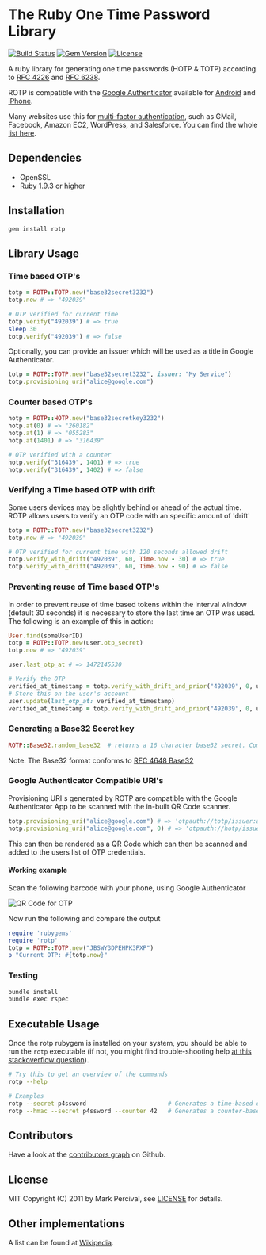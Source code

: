 # The Ruby One Time Password Library

[![Build Status](https://secure.travis-ci.org/mdp/rotp.png)](https://travis-ci.org/mdp/rotp)
[![Gem Version](https://badge.fury.io/rb/rotp.svg)](https://rubygems.org/gems/rotp)
[![License](https://img.shields.io/badge/license-MIT-blue.svg?style=flat)](https://github.com/mdp/rotp/blob/master/LICENSE)

A ruby library for generating one time passwords (HOTP & TOTP) according to [RFC 4226](http://tools.ietf.org/html/rfc4226) and [RFC 6238](http://tools.ietf.org/html/rfc6238).

ROTP is compatible with the [Google Authenticator](https://github.com/google/google-authenticator) available for [Android](https://play.google.com/store/apps/details?id=com.google.android.apps.authenticator2) and [iPhone](https://itunes.apple.com/en/app/google-authenticator/id388497605).

Many websites use this for [multi-factor authentication](https://www.youtube.com/watch?v=17rykTIX_HY), such as GMail, Facebook, Amazon EC2, WordPress, and Salesforce. You can find the whole [list here](https://en.wikipedia.org/wiki/Google_Authenticator#Usage).

## Dependencies

* OpenSSL
* Ruby 1.9.3 or higher

## Installation

```bash
gem install rotp
```

## Library Usage

### Time based OTP's

```ruby
totp = ROTP::TOTP.new("base32secret3232")
totp.now # => "492039"

# OTP verified for current time
totp.verify("492039") # => true
sleep 30
totp.verify("492039") # => false
```

Optionally, you can provide an issuer which will be used as a title in Google Authenticator.

```ruby
totp = ROTP::TOTP.new("base32secret3232", issuer: "My Service")
totp.provisioning_uri("alice@google.com")
```

### Counter based OTP's

```ruby
hotp = ROTP::HOTP.new("base32secretkey3232")
hotp.at(0) # => "260182"
hotp.at(1) # => "055283"
hotp.at(1401) # => "316439"

# OTP verified with a counter
hotp.verify("316439", 1401) # => true
hotp.verify("316439", 1402) # => false
```

### Verifying a Time based OTP with drift

Some users devices may be slightly behind or ahead of the actual time. ROTP allows users to verify
an OTP code with an specific amount of 'drift'

```ruby
totp = ROTP::TOTP.new("base32secret3232")
totp.now # => "492039"

# OTP verified for current time with 120 seconds allowed drift
totp.verify_with_drift("492039", 60, Time.now - 30) # => true
totp.verify_with_drift("492039", 60, Time.now - 90) # => false
```

### Preventing reuse of Time based OTP's

In order to prevent reuse of time based tokens within the interval window (default 30 seconds)
it is necessary to store the last time an OTP was used. The following is an example of this in action:

```ruby
User.find(someUserID)
totp = ROTP::TOTP.new(user.otp_secret)
totp.now # => "492039"

user.last_otp_at # => 1472145530

# Verify the OTP
verified_at_timestamp = totp.verify_with_drift_and_prior("492039", 0, user.last_otp_at) #=> 1472145760
# Store this on the user's account
user.update(last_otp_at: verified_at_timestamp)
verified_at_timestamp = totp.verify_with_drift_and_prior("492039", 0, user.last_otp_at) #=> false
```

### Generating a Base32 Secret key

```ruby
ROTP::Base32.random_base32  # returns a 16 character base32 secret. Compatible with Google Authenticator
```

Note: The Base32 format conforms to [RFC 4648 Base32](http://en.wikipedia.org/wiki/Base32#RFC_4648_Base32_alphabet)

### Google Authenticator Compatible URI's

Provisioning URI's generated by ROTP are compatible with the Google Authenticator App
to be scanned with the in-built QR Code scanner.

```ruby
totp.provisioning_uri("alice@google.com") # => 'otpauth://totp/issuer:alice@google.com?secret=JBSWY3DPEHPK3PXP'
hotp.provisioning_uri("alice@google.com", 0) # => 'otpauth://hotp/issuer:alice@google.com?secret=JBSWY3DPEHPK3PXP&counter=0'
```

This can then be rendered as a QR Code which can then be scanned and added to the users
list of OTP credentials.

#### Working example

Scan the following barcode with your phone, using Google Authenticator

![QR Code for OTP](http://chart.apis.google.com/chart?cht=qr&chs=250x250&chl=otpauth%3A%2F%2Ftotp%2Falice%40google.com%3Fsecret%3DJBSWY3DPEHPK3PXP)

Now run the following and compare the output

```ruby
require 'rubygems'
require 'rotp'
totp = ROTP::TOTP.new("JBSWY3DPEHPK3PXP")
p "Current OTP: #{totp.now}"
```

### Testing

```bash
bundle install
bundle exec rspec
```

## Executable Usage

Once the rotp rubygem is installed on your system, you should be able to run the `rotp` executable
(if not, you might find trouble-shooting help [at this stackoverflow question](http://stackoverflow.com/a/909980)).

```bash
# Try this to get an overview of the commands
rotp --help

# Examples
rotp --secret p4ssword                       # Generates a time-based one-time password
rotp --hmac --secret p4ssword --counter 42   # Generates a counter-based one-time password
```

## Contributors

Have a look at the [contributors graph](https://github.com/mdp/rotp/graphs/contributors) on Github.

## License

MIT Copyright (C) 2011 by Mark Percival, see [LICENSE](https://github.com/mdp/rotp/blob/master/LICENSE) for details.

## Other implementations

A list can be found at [Wikipedia](https://en.wikipedia.org/wiki/Google_Authenticator#Implementations).
